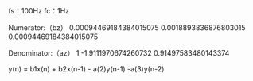 fs：100Hz
fc：1Hz

Numerator:（bz）
0.00094469184384015075
0.0018893836876803015
0.00094469184384015075

Denominator:（az）
1
-1.9111970674260732
0.91497583480143374

y(n) = b1x(n) + b2x(n-1) - a(2)y(n-1) -a(3)y(n-2)
